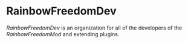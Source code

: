 # RainbowFreedomDev

_RainbowFreedomDev_ is an organization for all of the developers of the _RainbowFreedomMod_ and extending plugins.
